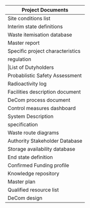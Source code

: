 | Project Documents                |
| -------------------------------- |
| Site conditions list             |
| Interim state definitions        |
| Waste itemisation database       |
| Master report                    |
| Specific project characteristics |
| regulation                       |
| \|List of Dutyholders            |
| Probablistic Safety Assessment   |
| Radioactivity log                |
| Facilities description document  |
| DeCom process document           |
| Control measures dashboard       |
| System Description               |
| specification                    |
| Waste route diagrams             |
| Authority Stakeholder Database   |
| Storage availability database    |
| End state definition             |
| Confirmed Funding profile        |
| Knowledge repository             |
| Master plan                      |
| Qualified resource list          |
| DeCom design                     |